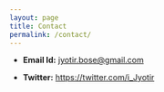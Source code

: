 ```yaml
---
layout: page
title: Contact
permalink: /contact/
---
```


- **Email Id:**   jyotir.bose@gmail.com

- **Twitter:** https://twitter.com/i_Jyotir
